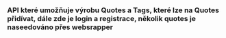 ### API které umožňuje výrobu Quotes a Tags, které lze na Quotes přidívat, dále zde je login a registrace, několik quotes je naseedováno přes websrapper
